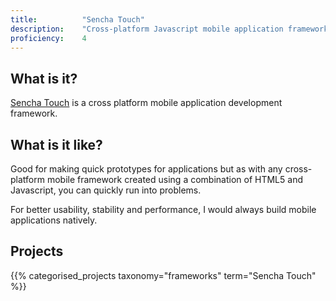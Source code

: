 ```yaml
---
title: 			"Sencha Touch"
description: 	"Cross-platform Javascript mobile application framework."
proficiency:	4
---
```


## What is it?
[Sencha Touch](https://www.sencha.com/products/touch/#overview) is a cross platform mobile application development framework.

## What is it like?
Good for making quick prototypes for applications but as with any cross-platform mobile framework created using a combination of HTML5 and Javascript, you can quickly run into problems.

For better usability, stability and performance, I would always build mobile applications natively.

## Projects
{{% categorised_projects taxonomy="frameworks" term="Sencha Touch" %}}